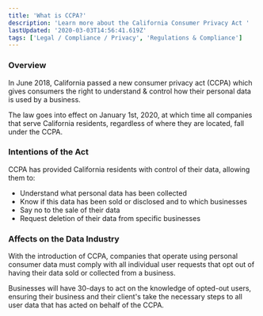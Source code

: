 ```yaml
---
title: 'What is CCPA?'
description: 'Learn more about the California Consumer Privacy Act '
lastUpdated: '2020-03-03T14:56:41.619Z'
tags: ['Legal / Compliance / Privacy', 'Regulations & Compliance']
---
```

### Overview

In June 2018, California passed a new consumer privacy act (CCPA) which gives consumers the right to understand & control how their personal data is used by a business.

The law goes into effect on January 1st, 2020, at which time all companies that serve California residents, regardless of where they are located, fall under the CCPA. 

### Intentions of the Act

CCPA has provided California residents with control of their data, allowing them to:

*   Understand what personal data has been collected
*   Know if this data has been sold or disclosed and to which businesses
*   Say no to the sale of their data
*   Request deletion of their data from specific businesses

### Affects on the Data Industry

With the introduction of CCPA, companies that operate using personal consumer data must comply with all individual user requests that opt out of having their data sold or collected from a business. 

Businesses will have 30-days to act on the knowledge of opted-out users, ensuring their business and their client's take the necessary steps to all user data that has acted on behalf of the CCPA.
